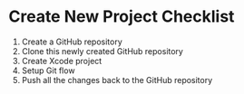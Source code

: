 Create New Project Checklist
========================

1. Create a GitHub repository 
2. Clone this newly created GitHub repository 
3. Create Xcode project 
4. Setup Git flow
5. Push all the changes back to the GitHub repository 
